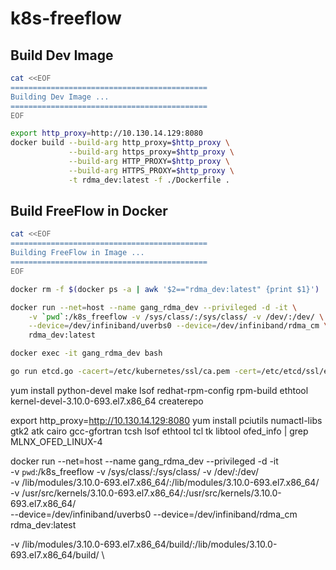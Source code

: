 # k8s-freeflow


## Build Dev Image

```bash
cat <<EOF
============================================
Building Dev Image ...
============================================
EOF

export http_proxy=http://10.130.14.129:8080
docker build --build-arg http_proxy=$http_proxy \
             --build-arg https_proxy=$http_proxy \
             --build-arg HTTP_PROXY=$http_proxy \
             --build-arg HTTPS_PROXY=$http_proxy \
             -t rdma_dev:latest -f ./Dockerfile .
```

## Build FreeFlow in Docker

```bash
cat <<EOF
============================================
Building FreeFlow in Image ...
============================================
EOF

docker rm -f $(docker ps -a | awk '$2=="rdma_dev:latest" {print $1}')

docker run --net=host --name gang_rdma_dev --privileged -d -it \
    -v `pwd`:/k8s_freeflow -v /sys/class/:/sys/class/ -v /dev/:/dev/ \
    --device=/dev/infiniband/uverbs0 --device=/dev/infiniband/rdma_cm \
    rdma_dev:latest

docker exec -it gang_rdma_dev bash
```


```bash
go run etcd.go -cacert=/etc/kubernetes/ssl/ca.pem -cert=/etc/etcd/ssl/etcd.pem -key=/etc/etcd/ssl/etcd-key.pem
```


yum install python-devel make lsof redhat-rpm-config rpm-build ethtool kernel-devel-3.10.0-693.el7.x86_64 createrepo

export http_proxy=http://10.130.14.129:8080
yum install pciutils numactl-libs gtk2 atk cairo gcc-gfortran tcsh lsof ethtool tcl tk
libtool
ofed_info | grep MLNX_OFED_LINUX-4


docker run --net=host --name gang_rdma_dev --privileged -d -it \
  -v `pwd`:/k8s_freeflow -v /sys/class/:/sys/class/ -v /dev/:/dev/ \
  -v /lib/modules/3.10.0-693.el7.x86_64/:/lib/modules/3.10.0-693.el7.x86_64/ \
  -v /usr/src/kernels/3.10.0-693.el7.x86_64/:/usr/src/kernels/3.10.0-693.el7.x86_64/ \
  --device=/dev/infiniband/uverbs0 --device=/dev/infiniband/rdma_cm \
  rdma_dev:latest


  -v /lib/modules/3.10.0-693.el7.x86_64/build/:/lib/modules/3.10.0-693.el7.x86_64/build/ \